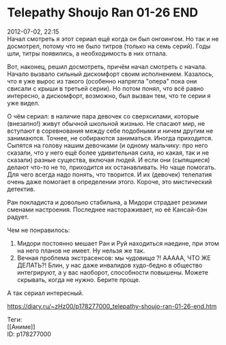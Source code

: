 Telepathy Shoujo Ran 01-26 END
===============================

   
 2012-07-02, 22:15   
  Начал смотреть я этот сериал ещё когда он был онгоингом. Но так и не досмотрел, потому что не было титров (только на семь серий). Годы шли, титры появились, а необходимость в них отпала.   
   
 Вот, наконец, решил досмотреть, причём начал смотреть с начала. Начало вызвало сильный дискомфорт своим исполнением. Казалось, что я уже вырос из такого (особенно напрягла "опера" пока они свисали с крыши в третьей серии). Но потом понял, что всё равно интересно, а дискомфорт, возможно, был вызван тем, что те серии я уже видел.   
   
 О чём сериал: в наличие пара девочек со сверхсилами, которые (внезапно!) живут обычной школьной жизнью. Не спасают мир, не вступают в соревнования между себе подобными и ничем другим не занимаются. Точнее, не собираются заниматься. Иногда приходится. Сыпятся на голову нашим девочками (и одному мальчику: про него сказали, что у него ещё более удивительная сила, но какая, так и не сказали) разные существа, включая людей. И если они (сыпящиеся) делают что-то не то, приходится их останавливать. Но чаще помогать. Для чего всегда надо понять, что творится. И их (девочек) телепатия очень даже помогает в определении этого. Короче, это мистический детектив.   
   
 Ран покладиста и довольно стабильна, а Мидори страдает резкими сменами настроения. Последнее настораживает, но её Кансай-бэн радует.   
   
 Чем не понравилось:   
 1. Мидори постоянно мешает Ран и Руй находиться наедине, при этом на него планов не имеет. Ну нельзя же так.   
 2. Вечная проблема экстрасенсов: мы  *чудовища*  ?! ААААА, ЧТО ЖЕ ДЕЛАТЬ?! Блин, у нас даже инвалидов худо-бедно в общество интегрируют, а у вас наоборот, способности повышены. Можете скрывать, когда не нужно. Берите проще.   
   
 А так сериал интересный.   
    
 <https://diary.ru/~zHz00/p178277000_telepathy-shoujo-ran-01-26-end.htm>   
   
 Теги:   
 [[Аниме]]   
 ID: p178277000